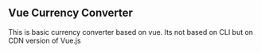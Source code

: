 ## Vue Currency Converter

This is basic currency converter based on vue. Its not based on CLI but on CDN version of Vue.js